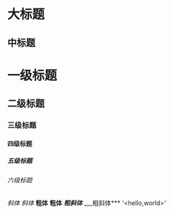 
大标题
===
中标题
---
# 一级标题
## 二级标题
### 三级标题
#### 四级标题
##### 五级标题
###### 六级标题
*斜体*
_斜体_
**粗体**
__粗体__
***粗斜体***
___粗斜体***
'<hello,world>'
